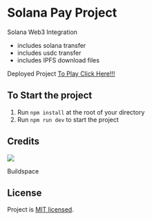 # Solana Pay Project

Solana Web3 Integration
- includes solana transfer
- includes usdc transfer
- includes IPFS download files

Deployed Project
<a href="https://shiny-mandazi-f6fcc8.netlify.app/"> To Play Click Here!!! </a>

## To Start the project
1. Run `npm install` at the root of your directory
2. Run `npm run dev` to start the project

## Credits

<a href="https://buildspace.so/" target="_blank"><img src="https://avatars.githubusercontent.com/u/65048157?s=200&v=4"></a>

Buildspace

## License

Project is [MIT licensed](./LICENSE).
